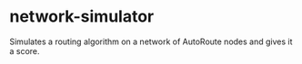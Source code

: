 # network-simulator
Simulates a routing algorithm on a network of AutoRoute nodes and gives it a score.
